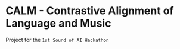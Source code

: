 # CALM - Contrastive Alignment of Language and Music

Project for the ``1st Sound of AI Hackathon``
